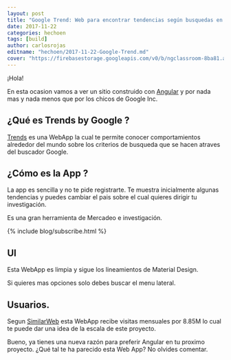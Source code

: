 ```yaml
---
layout: post
title: "Google Trend: Web para encontrar tendencias según busquedas en Google."
date: 2017-11-22
categories: hechoen
tags: [build]
author: carlosrojas
editname: "hechoen/2017-11-22-Google-Trend.md"
cover: "https://firebasestorage.googleapis.com/v0/b/ngclassroom-8ba81.appspot.com/o/posts%2F2017-11-22-Google-Trend%2Fhechoen.png?alt=media&token=e7a45114-174e-4bea-8ec8-c2e2e3e9aa61"
---
```


<amp-img width="1024" height="602" layout="responsive" src="https://firebasestorage.googleapis.com/v0/b/ngclassroom-8ba81.appspot.com/o/posts%2F2017-11-22-Google-Trend%2FCaptura%20de%20pantalla%202017-11-22%20a%20la(s)%208.41.35%20a.m..png?alt=media&token=f8f313a8-f1ad-4de8-9a20-432c0061c993"></amp-img>

¡Hola!

En esta ocasion vamos a ver un sitio construido con [Angular](https://angular.io/) y por nada mas y nada menos que por los chicos de Google Inc.

## ¿Qué es Trends by Google ?

[Trends](https://trends.google.com) es una WebApp la cual te permite conocer comportamientos alrededor del mundo sobre los criterios de busqueda que se hacen atraves del buscador Google.

## ¿Cómo es la App ?

La app es sencilla y no te pide registrarte. Te muestra inicialmente algunas tendencias y puedes cambiar el pais sobre el cual quieres dirigir tu investigación.

Es una gran herramienta de Mercadeo e investigación.


{% include blog/subscribe.html %}

## UI

Esta WebApp es limpia y sigue los lineamientos de Material Design.

<amp-img width="980" height="586" layout="responsive" src="https://firebasestorage.googleapis.com/v0/b/ngclassroom-8ba81.appspot.com/o/posts%2F2017-11-22-Google-Trend%2FCaptura%20de%20pantalla%202017-11-22%20a%20la(s)%208.41.35%20a.m..png?alt=media&token=f8f313a8-f1ad-4de8-9a20-432c0061c993"></amp-img>

Si quieres mas opciones solo debes buscar el menu lateral.

<amp-img width="653" height="580" layout="responsive" src="https://firebasestorage.googleapis.com/v0/b/ngclassroom-8ba81.appspot.com/o/posts%2F2017-11-22-Google-Trend%2FCaptura%20de%20pantalla%202017-11-22%20a%20la(s)%2010.46.45%20a.m..png?alt=media&token=06d31923-eb5a-42ae-83d0-2d6e90aa5a32"></amp-img>


## Usuarios.

Segun [SimilarWeb](https://www.similarweb.com/website/trends.google.com#overview) esta WebApp recibe visitas mensuales por 8.85M lo cual te puede dar una idea de la escala de este proyecto.

Bueno, ya tienes una nueva razón para preferir Angular en tu proximo proyecto. ¿Qué tal te ha parecido esta Web App? No olvides comentar.

